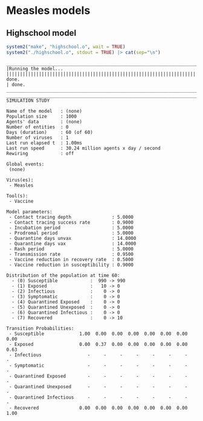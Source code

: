 # Measles models


## Highschool model

``` r
system2("make", "highschool.o", wait = TRUE)
system2("./highschool.o", stdout = TRUE) |> cat(sep="\n")
```

    _________________________________________________________________________
    |Running the model...
    |||||||||||||||||||||||||||||||||||||||||||||||||||||||||||||||||||||||| done.
    | done.
    ________________________________________________________________________________
    ________________________________________________________________________________
    SIMULATION STUDY

    Name of the model   : (none)
    Population size     : 1000
    Agents' data        : (none)
    Number of entities  : 0
    Days (duration)     : 60 (of 60)
    Number of viruses   : 1
    Last run elapsed t  : 1.00ms
    Last run speed      : 30.24 million agents x day / second
    Rewiring            : off

    Global events:
     (none)

    Virus(es):
     - Measles

    Tool(s):
     - Vaccine

    Model parameters:
     - Contact tracing depth               : 5.0000
     - Contact tracing success rate        : 0.9000
     - Incubation period                   : 5.0000
     - Prodromal period                    : 5.0000
     - Quarantine days unvax               : 14.0000
     - Quarantine days vax                 : 14.0000
     - Rash period                         : 5.0000
     - Transmission rate                   : 0.9500
     - Vaccine reduction in recovery rate  : 0.5000
     - Vaccine reduction in susceptibility : 0.9000

    Distribution of the population at time 60:
      - (0) Susceptible            :  990 -> 990
      - (1) Exposed                :   10 -> 0
      - (2) Infectious             :    0 -> 0
      - (3) Symptomatic            :    0 -> 0
      - (4) Quarantined Exposed    :    0 -> 0
      - (5) Quarantined Unexposed  :    0 -> 0
      - (6) Quarantined Infectious :    0 -> 0
      - (7) Recovered              :    0 -> 10

    Transition Probabilities:
     - Susceptible             1.00  0.00  0.00  0.00  0.00  0.00  0.00  0.00
     - Exposed                 0.00  0.37  0.00  0.00  0.00  0.00  0.00  0.63
     - Infectious                 -     -     -     -     -     -     -     -
     - Symptomatic                -     -     -     -     -     -     -     -
     - Quarantined Exposed        -     -     -     -     -     -     -     -
     - Quarantined Unexposed      -     -     -     -     -     -     -     -
     - Quarantined Infectious     -     -     -     -     -     -     -     -
     - Recovered               0.00  0.00  0.00  0.00  0.00  0.00  0.00  1.00
